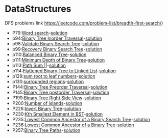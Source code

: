 # DataStructures
DFS problems link https://leetcode.com/problem-list/breadth-first-search/)
* P79:[Word search](Depth_first_search-md/P79.md)-[solution](Depth_first_search/P79.py)
* p94:[Binary Tree Inorder Traversal](Depth_first_search-md/p94.md)-[solution](Depth_first_search/p94.py)
* p98:[Validate Binary Search Tree](Depth_first_search-md/p98.md)-[solution](Depth_first_search/p98.py)
* p99:[Recovery Binary Search Tree](Depth_first_search-md/p99.md)-[solution](Depth_first_search/p99.py)
* p110:[Balanced Binary Tree](Depth_first_search-md/p110.md)-[solution](Depth_first_search/p110.py)
* p111:[Minimum Depth of Binary Tree](Depth_first_search-md/p111.md)-[solution](Depth_first_search/p111.py)
* p113:[Path Sum ||](Depth_first_search-md/p113.md)-[solution](Depth_first_search/p113.py)
* p114:[Flattened Binary Tree to Linked List](Depth_first_search-md/p114.md)-[solution](Depth_first_search/p114.py)
* p129:[sum root to leaf numbers](Depth_first_search-md/P129.md)-[solution](Depth_first_search/P129.py)
* p130:[surrounded regions](Depth_first_search-md/P130.md)-[solution](Depth_first_search/P130.py)
* P144:[Binary Tree Preorder Traversal](Depth_first_search-md/P144.md)-[solution](Depth_first_search/P144.py)
* P145:[Binary Tree postorder Traversal](Depth_first_search-md/P145.md)-[solution](Depth_first_search/P145.py)
* P199:[Binary Tree Right Side View](Depth_first_search-md/P199.md)-[solution](Depth_first_search/P199.py)
* P200:[Number of islands](Depth_first_search-md/P200.md)-[solution](Depth_first_search/P200.py)
* P226:[Invert Binary Tree](Depth_first_search-md/p226.md)-[solution](Depth_first_search/p226.py)
* P230:[Kth Smallest Element in BST](Depth_first_search-md/P230.md)-[solution](Depth_first_search/p230.py)
* P235:[Lowest Common Ancestor of a Binary Search Tree](Depth_first_search-md/p235.md)-[solution](Depth_first_search/p235.py)
* P236:[Lowest Common Ancestor of a Binary Tree](Depth_first_search-md/p236.md)-[solution](Depth_first_search/p236.py)
* P257:[Binary Tree Paths](Depth_first_search-md/p257.md)-[solution](Depth_first_search/p257.py)
